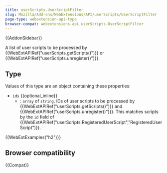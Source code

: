 ```yaml
---
title: userScripts.UserScriptFilter
slug: Mozilla/Add-ons/WebExtensions/API/userScripts/UserScriptFilter
page-type: webextension-api-type
browser-compat: webextensions.api.userScripts.UserScriptFilter
---
```


{{AddonSidebar}}

A list of user scripts to be processed by {{WebExtAPIRef("userScripts.getScripts()")}} or {{WebExtAPIRef("userScripts.unregister()")}}.

## Type

Values of this type are an object containing these properties:

- `ids` {{optional_inline}}
  - : `array` of `string`. IDs of user scripts to be processed by {{WebExtAPIRef("userScripts.getScripts()")}} and {{WebExtAPIRef("userScripts.unregister()")}}. This matches scripts by the `id` field of {{WebExtAPIRef("userScripts.RegisteredUserScript","RegisteredUserScript")}}.

{{WebExtExamples("h2")}}

## Browser compatibility

{{Compat}}
